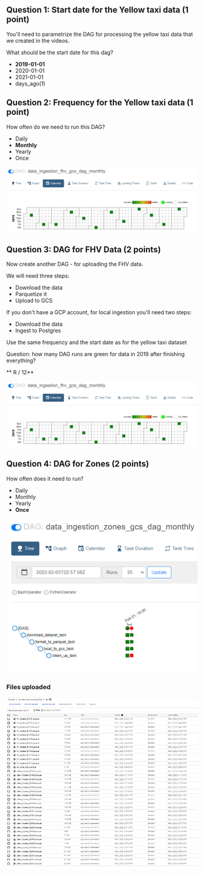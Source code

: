 ## Question 1: Start date for the Yellow taxi data (1 point)

You'll need to parametrize the DAG for processing the yellow taxi data that
we created in the videos. 

What should be the start date for this dag?

* **2019-01-01**
* 2020-01-01
* 2021-01-01
* days_ago(1)


## Question 2: Frequency for the Yellow taxi data (1 point)

How often do we need to run this DAG?

* Daily
* **Monthly**
* Yearly
* Once

![Airflow Yellow](week_2_data_ingestion/Figs/FHV_pipeline.PNG?raw=true 'Yellow trips Pipeline')

## Question 3: DAG for FHV Data (2 points)

Now create another DAG - for uploading the FHV data. 

We will need three steps: 

* Download the data
* Parquetize it 
* Upload to GCS

If you don't have a GCP account, for local ingestion you'll need two steps:

* Download the data
* Ingest to Postgres

Use the same frequency and the start date as for the yellow taxi dataset

Question: how many DAG runs are green for data in 2019 after finishing everything? 

** R / 12**

![Airflow Zones](week_2_data_ingestion/Figs/FHV_pipeline.PNG?raw=true 'For Hire Pipeline')

## Question 4: DAG for Zones (2 points)

How often does it need to run?

* Daily
* Monthly
* Yearly
* **Once**

![Airflow Zones](week_2_data_ingestion/Figs/Zones_pipeline.PNG?raw=true 'Zones Pipeline')


### Files uploaded

![GCS](week_2_data_ingestion/Figs/Uploaded_files.PNG?raw=true 'Files GCS')